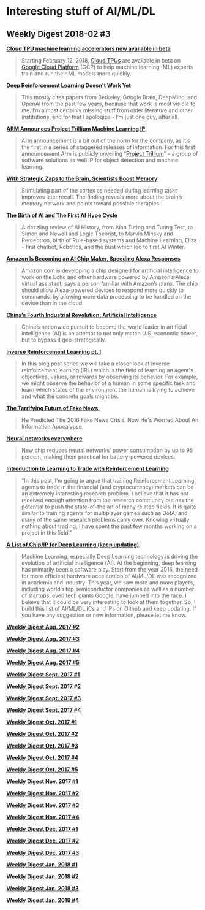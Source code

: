 # Interesting stuff of AI/ML/DL

## Weekly Digest 2018-02 \#3

**[Cloud TPU machine learning accelerators now available in beta](https://cloudplatform.googleblog.com/2018/02/Cloud-TPU-machine-learning-accelerators-now-available-in-beta.html)**
> Starting February 12, 2018, [Cloud TPUs](https://cloud.google.com/tpu/) are available in beta on [Google Cloud Platform](https://cloud.google.com/) (GCP) to help machine learning (ML) experts train and run their ML models more quickly.

**[Deep Reinforcement Learning Doesn't Work Yet](https://www.alexirpan.com/2018/02/14/rl-hard.html)**
> This mostly cites papers from Berkeley, Google Brain, DeepMind, and OpenAI from the past few years, because that work is most visible to me. I’m almost certainly missing stuff from older literature and other institutions, and for that I apologize - I’m just one guy, after all.

**[ARM Announces Project Trillium Machine Learning IP](https://www.anandtech.com/show/12427/arm-announces-trillium-machine-learning-ip)**
> Arm announcement is a bit out of the norm for the company, as it’s the first in a series of staggered releases of information. For this first announcement Arm is publicly unveiling “[Project Trillium](https://developer.arm.com/products/processors/machine-learning)” – a group of software solutions as well IP for object detection and machine learning. 

**[With Strategic Zaps to the Brain, Scientists Boost Memory](http://abstractions.nautil.us/article/286/with-strategic-zaps-to-the-brain-scientists-boost-memory)**
> Stimulating part of the cortex as needed during learning tasks improves later recall. The finding reveals more about the brain’s memory network and points toward possible therapies.

**[The Birth of AI and The First AI Hype Cycle](https://www.kdnuggets.com/2018/02/birth-ai-first-hype-cycle.html)**
> A dazzling review of AI History, from Alan Turing and Turing Test, to Simon and Newell and Logic Theorist, to Marvin Minsky and Perceptron, birth of Rule-based systems and Machine Learning, Eliza - first chatbot, Robotics, and the bust which led to first AI Winter.

**[Amazon Is Becoming an AI Chip Maker, Speeding Alexa Responses](https://www.theinformation.com/articles/amazon-is-becoming-an-ai-chip-maker-speeding-alexa-responses)**
> Amazon.com is developing a chip designed for artificial intelligence to work on the Echo and other hardware powered by Amazon’s Alexa virtual assistant, says a person familiar with Amazon’s plans. The chip should allow Alexa-powered devices to respond more quickly to commands, by allowing more data processing to be handled on the device than in the cloud.

**[China’s Fourth Industrial Revolution: Artificial Intelligence](https://www.thecipherbrief.com/chinas-fourth-industrial-revolution-artificial-intelligence)**
> China’s nationwide pursuit to become the world leader in artificial intelligence (AI) is an attempt to not only match U.S. economic power, but to bypass it geo-strategically.

**[Inverse Reinforcement Learning pt. I](https://thinkingwires.com/posts/2018-02-13-irl-tutorial-1.html)**
> In this blog post series we will take a closer look at inverse reinforcement learning (IRL) which is the field of learning an agent's objectives, values, or rewards by observing its behavior. For example, we might observe the behavior of a human in some specific task and learn which states of the environment the human is trying to achieve and what the concrete goals might be.

**[The Terrifying Future of Fake News.](https://www.buzzfeed.com/charliewarzel/the-terrifying-future-of-fake-news)**
> He Predicted The 2016 Fake News Crisis. Now He's Worried About An Information Apocalypse.

**[Neural networks everywhere](http://news.mit.edu/2018/chip-neural-networks-battery-powered-devices-0214)**
> New chip reduces neural networks’ power consumption by up to 95 percent, making them practical for battery-powered devices.

**[Introduction to Learning to Trade with Reinforcement Learning](http://www.wildml.com/2018/02/introduction-to-learning-to-trade-with-reinforcement-learning/)**
> "In this post, I’m going to argue that training Reinforcement Learning agents to trade in the financial (and cryptocurrency) markets can be an extremely interesting research problem. I believe that it has not received enough attention from the research community but has the potential to push the state-of-the art of many related fields. It is quite similar to training agents for multiplayer games such as DotA, and many of the same research problems carry over. Knowing virtually nothing about trading, I have spent the past few months working on a project in this field."

**[A List of Chip/IP for Deep Learning (keep updating)](https://basicmi.github.io/Deep-Learning-Processor-List/)**
> Machine Learning, especially Deep Learning technology is driving the evolution of artificial intelligence (AI). At the beginning, deep learning has primarily been a software play. Start from the year 2016, the need for more efficient hardware acceleration of AI/ML/DL was recognized in academia and industry. This year, we saw more and more players, including world’s top semiconductor companies as well as a number of startups, even tech giants Google, have jumped into the race. I believe that it could be very interesting to look at them together. So, I build this list of AI/ML/DL ICs and IPs on Github and keep updating. If you have any suggestion or new information, please let me know.

**[Weekly Digest Aug. 2017 \#2](https://github.com/basicmi/Machine-Learning-Articles/blob/master/WeeklyDigest2017-08_2.md)**

**[Weekly Digest Aug. 2017 \#3](https://github.com/basicmi/Machine-Learning-Articles/blob/master/WeeklyDigest2017-08_3.md)**

**[Weekly Digest Aug. 2017 \#4](https://github.com/basicmi/Machine-Learning-Articles/blob/master/WeeklyDigest2017-08_4.md)**

**[Weekly Digest Aug. 2017 \#5](https://github.com/basicmi/Machine-Learning-Articles/blob/master/WeeklyDigest2017-08_5.md)**

**[Weekly Digest Sept. 2017 \#1](https://github.com/basicmi/Machine-Learning-Articles/blob/master/WeeklyDigest2017-09_1.md)**

**[Weekly Digest Sept. 2017 \#2](https://github.com/basicmi/Machine-Learning-Articles/blob/master/WeeklyDigest2017-09_2.md)**

**[Weekly Digest Sept. 2017 \#3](https://github.com/basicmi/Machine-Learning-Articles/blob/master/WeeklyDigest2017-09_3.md)**

**[Weekly Digest Sept. 2017 \#4](https://github.com/basicmi/Machine-Learning-Articles/blob/master/WeeklyDigest2017-09_4.md)**

**[Weekly Digest Oct. 2017 \#1](https://github.com/basicmi/Machine-Learning-Articles/blob/master/WeeklyDigest2017-10_1.md)**

**[Weekly Digest Oct. 2017 \#2](https://github.com/basicmi/Machine-Learning-Articles/blob/master/WeeklyDigest2017-10_2.md)**

**[Weekly Digest Oct. 2017 \#3](https://github.com/basicmi/Machine-Learning-Articles/blob/master/WeeklyDigest2017-10_3.md)**

**[Weekly Digest Oct. 2017 \#4](https://github.com/basicmi/Machine-Learning-Articles/blob/master/WeeklyDigest2017-10_4.md)**

**[Weekly Digest Oct. 2017 \#5](https://github.com/basicmi/Machine-Learning-Articles/blob/master/WeeklyDigest2017-10_5.md)**

**[Weekly Digest Nov. 2017 \#1](https://github.com/basicmi/Machine-Learning-Articles/blob/master/WeeklyDigest2017-11_1.md)**

**[Weekly Digest Nov. 2017 \#2](https://github.com/basicmi/Machine-Learning-Articles/blob/master/WeeklyDigest2017-11_2.md)**

**[Weekly Digest Nov. 2017 \#3](https://github.com/basicmi/Machine-Learning-Articles/blob/master/WeeklyDigest2017-11_3.md)**

**[Weekly Digest Nov. 2017 \#4](https://github.com/basicmi/Machine-Learning-Articles/blob/master/WeeklyDigest2017-11_4.md)**

**[Weekly Digest Dec. 2017 \#1](https://github.com/basicmi/Machine-Learning-Articles/blob/master/WeeklyDigest2017-12_1.md)**

**[Weekly Digest Dec. 2017 \#2](https://github.com/basicmi/Machine-Learning-Articles/blob/master/WeeklyDigest2017-12_2.md)**

**[Weekly Digest Dec. 2017 \#3](https://github.com/basicmi/Machine-Learning-Articles/blob/master/WeeklyDigest2017-12_3.md)**

**[Weekly Digest Jan. 2018 \#1](https://github.com/basicmi/Machine-Learning-Articles/blob/master/WeeklyDigest2018-01_1.md)**

**[Weekly Digest Jan. 2018 \#2](https://github.com/basicmi/Machine-Learning-Articles/blob/master/WeeklyDigest2018-01_2.md)**

**[Weekly Digest Jan. 2018 \#3](https://github.com/basicmi/Machine-Learning-Articles/blob/master/WeeklyDigest2018-01_3.md)**

**[Weekly Digest Jan. 2018 \#4](https://github.com/basicmi/Machine-Learning-Articles/blob/master/WeeklyDigest2018-01_4.md)**
